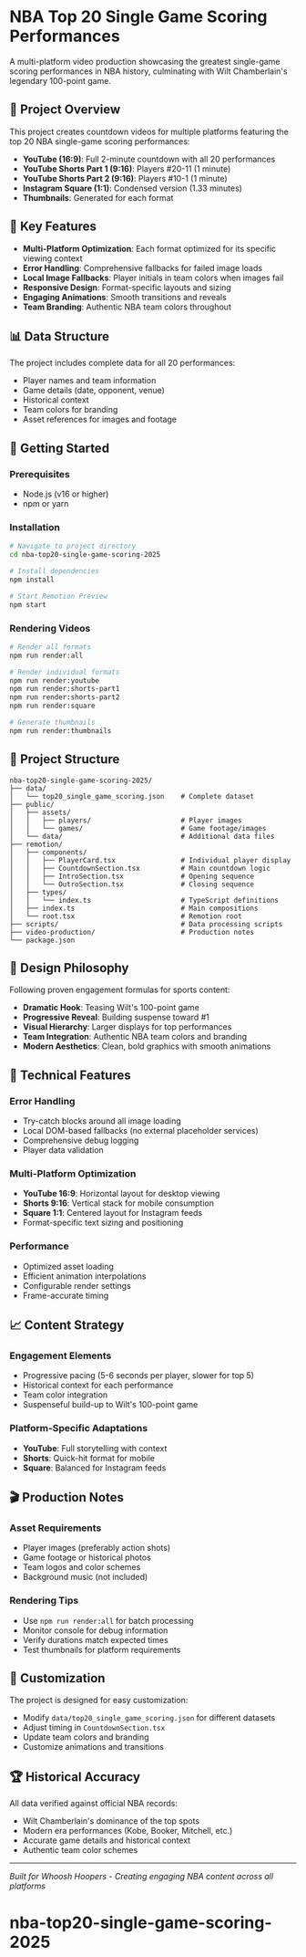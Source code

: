 # NBA Top 20 Single Game Scoring Performances

A multi-platform video production showcasing the greatest single-game scoring performances in NBA history, culminating with Wilt Chamberlain's legendary 100-point game.

## 🏀 Project Overview

This project creates countdown videos for multiple platforms featuring the top 20 NBA single-game scoring performances:

- **YouTube (16:9)**: Full 2-minute countdown with all 20 performances
- **YouTube Shorts Part 1 (9:16)**: Players #20-11 (1 minute)
- **YouTube Shorts Part 2 (9:16)**: Players #10-1 (1 minute) 
- **Instagram Square (1:1)**: Condensed version (1.33 minutes)
- **Thumbnails**: Generated for each format

## 🎯 Key Features

- **Multi-Platform Optimization**: Each format optimized for its specific viewing context
- **Error Handling**: Comprehensive fallbacks for failed image loads
- **Local Image Fallbacks**: Player initials in team colors when images fail
- **Responsive Design**: Format-specific layouts and sizing
- **Engaging Animations**: Smooth transitions and reveals
- **Team Branding**: Authentic NBA team colors throughout

## 📊 Data Structure

The project includes complete data for all 20 performances:
- Player names and team information
- Game details (date, opponent, venue)
- Historical context
- Team colors for branding
- Asset references for images and footage

## 🚀 Getting Started

### Prerequisites
- Node.js (v16 or higher)
- npm or yarn

### Installation

```bash
# Navigate to project directory
cd nba-top20-single-game-scoring-2025

# Install dependencies
npm install

# Start Remotion Preview
npm start
```

### Rendering Videos

```bash
# Render all formats
npm run render:all

# Render individual formats
npm run render:youtube
npm run render:shorts-part1
npm run render:shorts-part2
npm run render:square

# Generate thumbnails
npm run render:thumbnails
```

## 📁 Project Structure

```
nba-top20-single-game-scoring-2025/
├── data/
│   └── top20_single_game_scoring.json    # Complete dataset
├── public/
│   ├── assets/
│   │   ├── players/                      # Player images
│   │   └── games/                        # Game footage/images
│   └── data/                             # Additional data files
├── remotion/
│   ├── components/
│   │   ├── PlayerCard.tsx                # Individual player display
│   │   ├── CountdownSection.tsx          # Main countdown logic
│   │   ├── IntroSection.tsx              # Opening sequence
│   │   └── OutroSection.tsx              # Closing sequence
│   ├── types/
│   │   └── index.ts                      # TypeScript definitions
│   ├── index.ts                          # Main compositions
│   └── root.tsx                          # Remotion root
├── scripts/                              # Data processing scripts
├── video-production/                     # Production notes
└── package.json
```

## 🎨 Design Philosophy

Following proven engagement formulas for sports content:
- **Dramatic Hook**: Teasing Wilt's 100-point game
- **Progressive Reveal**: Building suspense toward #1
- **Visual Hierarchy**: Larger displays for top performances
- **Team Integration**: Authentic NBA team colors and branding
- **Modern Aesthetics**: Clean, bold graphics with smooth animations

## 🔧 Technical Features

### Error Handling
- Try-catch blocks around all image loading
- Local DOM-based fallbacks (no external placeholder services)
- Comprehensive debug logging
- Player data validation

### Multi-Platform Optimization
- **YouTube 16:9**: Horizontal layout for desktop viewing
- **Shorts 9:16**: Vertical stack for mobile consumption
- **Square 1:1**: Centered layout for Instagram feeds
- Format-specific text sizing and positioning

### Performance
- Optimized asset loading
- Efficient animation interpolations
- Configurable render settings
- Frame-accurate timing

## 📈 Content Strategy

### Engagement Elements
- Progressive pacing (5-6 seconds per player, slower for top 5)
- Historical context for each performance
- Team color integration
- Suspenseful build-up to Wilt's 100-point game

### Platform-Specific Adaptations
- **YouTube**: Full storytelling with context
- **Shorts**: Quick-hit format for mobile
- **Square**: Balanced for Instagram feeds

## 🎬 Production Notes

### Asset Requirements
- Player images (preferably action shots)
- Game footage or historical photos
- Team logos and color schemes
- Background music (not included)

### Rendering Tips
- Use `npm run render:all` for batch processing
- Monitor console for debug information
- Verify durations match expected times
- Test thumbnails for platform requirements

## 📝 Customization

The project is designed for easy customization:
- Modify `data/top20_single_game_scoring.json` for different datasets
- Adjust timing in `CountdownSection.tsx`
- Update team colors and branding
- Customize animations and transitions

## 🏆 Historical Accuracy

All data verified against official NBA records:
- Wilt Chamberlain's dominance of the top spots
- Modern era performances (Kobe, Booker, Mitchell, etc.)
- Accurate game details and historical context
- Authentic team color schemes

---

*Built for Whoosh Hoopers - Creating engaging NBA content across all platforms*
# nba-top20-single-game-scoring-2025
